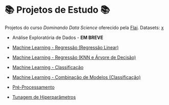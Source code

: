 # 📚 **Projetos de Estudo** 📚

Projetos do curso *Dominando Data Science* oferecido pela [Flai](https://www.instagram.com/flai.inteligencia.artificial/). Datasets: [x](https://github.com/roberta-helena/projetos_estudo/tree/main/datasets)


* Análise Exploratória de Dados - **EM BREVE**
 
* [Machine Learning - Regressão (Regressão Linear)](https://github.com/roberta-helena/projetos_estudo/blob/main/Flai_2_ML_Regress%C3%A3o_(Regress%C3%A3o_Linear).ipynb)
 
* [Machine Learning - Regressão (KNN e Árvore de Decisão)](https://github.com/roberta-helena/projetos_estudo/blob/main/Flai_3_ML_Regress%C3%A3o_(KNN_e_%C3%81rvore_de_Decis%C3%A3o).ipynb)
 
* [Machine Learning - Classificação](https://github.com/roberta-helena/projetos_estudo/blob/main/Flai_4_ML_Classifica%C3%A7%C3%A3o.ipynb)
 
* [Machine Learning - Combinação de Modelos (Classificação)](https://github.com/roberta-helena/projetos_estudo/blob/main/Flai_5_ML_Combina%C3%A7%C3%A3o_de_Modelos_(Classifica%C3%A7%C3%A3o).ipynb)
 
* [Pré-Processamento](https://github.com/roberta-helena/projetos_estudo/blob/main/Flai_6_Pr%C3%A9_Processamento.ipynb)

* [Tunagem de Hiperparâmetros](https://github.com/roberta-helena/projetos_estudo/blob/main/Flai_7_Tunagem_de_Hiperpar%C3%A2metros.ipynb)
